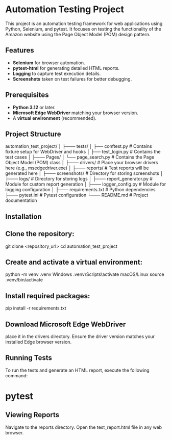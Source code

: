 # Automation Testing Project

This project is an automation testing framework for web applications using Python, Selenium, and pytest. It focuses on testing the functionality of the Amazon website using the Page Object Model (POM) design pattern.

## Features

- **Selenium** for browser automation.
- **pytest-html** for generating detailed HTML reports.
- **Logging** to capture test execution details.
- **Screenshots** taken on test failures for better debugging.

## Prerequisites

- **Python 3.12** or later.
- **Microsoft Edge WebDriver** matching your browser version.
- A **virtual environment** (recommended).

## Project Structure

automation_test_project/ │ ├─── tests/ │ ├── conftest.py # Contains fixture setup for WebDriver and hooks │ ├── test_login.py # Contains the test cases │ ├─── Pages/ │ └── page_search.py # Contains the Page Object Model (POM) class │ ├─── drivers/ # Place your browser drivers here (e.g., msedgedriver.exe) │ ├─── reports/ # Test reports will be generated here │ ├─── screenshots/ # Directory for storing screenshots │ ├─── logs/ # Directory for storing logs │ ├─── report_generator.py # Module for custom report generation │ ├─── logger_config.py # Module for logging configuration │ ├─── requirements.txt # Python dependencies ├─── pytest.ini # Pytest configuration └─── README.md # Project documentation


## Installation

## **Clone the repository**:

   git clone <repository_url>
   cd automation_test_project

## **Create and activate a virtual environment**:
   python -m venv .venv
   Windows
   .venv\Scripts\activate
    macOS/Linux
   source .venv/bin/activate
## **Install required packages:**

pip install -r requirements.txt

## Download Microsoft Edge WebDriver 
place it in the drivers directory. Ensure the driver version matches your installed Edge browser version.

## Running Tests
To run the tests and generate an HTML report, execute the following command:
# pytest

## Viewing Reports
Navigate to the reports directory.
Open the test_report.html file in any web browser.
